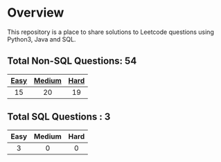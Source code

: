 # Overview

This repository is a place to share solutions to Leetcode questions using Python3, Java and SQL.


## Total Non-SQL Questions: 54

| [Easy](https://github.com/ezryn-zaharoff/leetcode-solutions/tree/master/01-easy) | [Medium](https://github.com/ezryn-zaharoff/leetcode-solutions/tree/master/02-medium) | [Hard](https://github.com/ezryn-zaharoff/leetcode-solutions/tree/master/03-hard) |
|:----:|:------:|:----:|
|  15  |   20   |  19  |


## Total SQL Questions : 3

| Easy | Medium | Hard |
|:----:|:------:|:----:|
|   3  |    0   |   0  |

